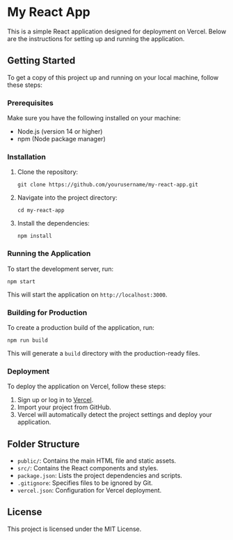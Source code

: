 # My React App

This is a simple React application designed for deployment on Vercel. Below are the instructions for setting up and running the application.

## Getting Started

To get a copy of this project up and running on your local machine, follow these steps:

### Prerequisites

Make sure you have the following installed on your machine:

- Node.js (version 14 or higher)
- npm (Node package manager)

### Installation

1. Clone the repository:

   ```
   git clone https://github.com/yourusername/my-react-app.git
   ```

2. Navigate into the project directory:

   ```
   cd my-react-app
   ```

3. Install the dependencies:

   ```
   npm install
   ```

### Running the Application

To start the development server, run:

```
npm start
```

This will start the application on `http://localhost:3000`.

### Building for Production

To create a production build of the application, run:

```
npm run build
```

This will generate a `build` directory with the production-ready files.

### Deployment

To deploy the application on Vercel, follow these steps:

1. Sign up or log in to [Vercel](https://vercel.com).
2. Import your project from GitHub.
3. Vercel will automatically detect the project settings and deploy your application.

## Folder Structure

- `public/`: Contains the main HTML file and static assets.
- `src/`: Contains the React components and styles.
- `package.json`: Lists the project dependencies and scripts.
- `.gitignore`: Specifies files to be ignored by Git.
- `vercel.json`: Configuration for Vercel deployment.

## License

This project is licensed under the MIT License.